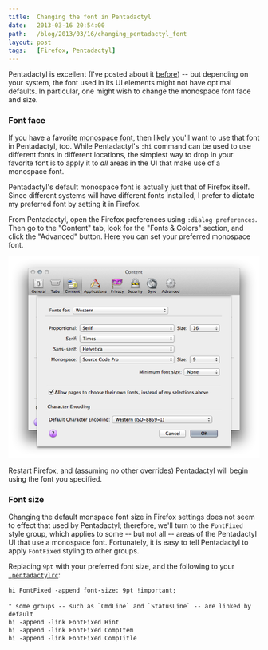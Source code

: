 ```yaml
---
title:  Changing the font in Pentadactyl
date:   2013-03-16 20:54:00
path:   /blog/2013/03/16/changing_pentadactyl_font
layout: post
tags:   [Firefox, Pentadactyl]
---
```


Pentadactyl is excellent (I've posted about it [before][pentadactyl]) -- but depending on your
system, the font used in its UI elements might not have optimal defaults. In particular, one might
wish to change the monospace font face and size.

### Font face

If you have a favorite [monospace font][monospace], then likely you'll want to use that font in
Pentadactyl, too. While Pentadactyl's `:hi` command can be used to use different fonts in different
locations, the simplest way to drop in your favorite font is to apply it to _all_ areas in the UI
that make use of a monospace font.

Pentadactyl's default monospace font is actually just that of Firefox itself. Since different
systems will have different fonts installed, I prefer to dictate my preferred font by setting it in
Firefox.

From Pentadactyl, open the Firefox preferences using `:dialog preferences`. Then go to the "Content"
tab, look for the "Fonts & Colors" section, and click the "Advanced" button. Here you can set your
preferred monospace font.

<img class="seamless" src="/imgs/firefox_font_settings.png" />

Restart Firefox, and (assuming no other overrides) Pentadactyl will begin using the font you
specified.

### Font size

Changing the default monspace font size in Firefox settings does not seem to effect that used by
Pentadactyl; therefore, we'll turn to the `FontFixed` style group, which applies to some -- but not
all -- areas of the Pentadactyl UI that use a monospace font. Fortunately, it is easy to tell
Pentadactyl to apply `FontFixed` styling to other groups.

Replacing `9pt` with your preferred font size, and the following to your
[`.pentadactylrc`][pentadactylrc]:

    hi FontFixed -append font-size: 9pt !important;

    " some groups -- such as `CmdLine` and `StatusLine` -- are linked by default
    hi -append -link FontFixed Hint
    hi -append -link FontFixed CompItem
    hi -append -link FontFixed CompTitle

[pentadactyl]:   /blog/2011/12/31/vimperator_to_pentadactyl
[monospace]:     /blog/2012/05/12/preferred_monospace_fonts
[pentadactylrc]: /config/.pentadactylrc
